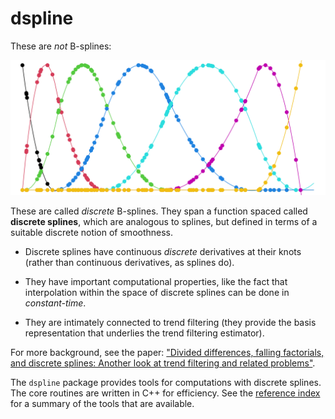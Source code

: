 # dspline

These are *not* B-splines:

![](man/figures/db-spline.png)

These are called *discrete* B-splines. They span a function spaced called
**discrete splines**, which are analogous to splines, but defined in terms of 
a suitable discrete notion of smoothness. 

- Discrete splines have continuous *discrete* derivatives at their knots (rather
  than continuous derivatives, as splines do). 

- They have important computational properties, like the fact that interpolation
within the space of discrete splines can be done in *constant-time*. 

- They are intimately connected to trend filtering (they provide the basis
  representation that underlies the trend filtering estimator). 

For more background, see the paper:
  ["Divided differences, falling factorials, and discrete splines:
  Another look at trend filtering and related
  problems"](https://www.stat.cmu.edu/~ryantibs/papers/dspline.pdf).

The `dspline` package provides tools for computations with discrete splines. The
core routines are written in C++ for efficiency. See the
[reference index](https://ryantibs.github.io/dspline/reference/index.html) for a
summary of the tools that are available.
<!-- and the getting started guide and vignettes a for examples. -->

